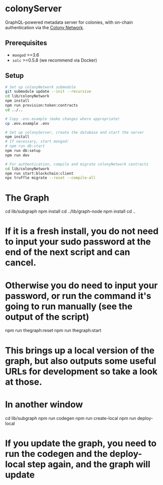 # colonyServer

GraphQL-powered metadata server for colonies, with on-chain authentication via the [Colony Network](https://github.com/JoinColony/colonyNetwork).


## Prerequisites

* `mongod` >=3.6
* `solc` >=0.5.8  (we recommend via Docker)


## Setup

```bash
# Set up colonyNetwork submodule
git submodule update --init --recursive
cd lib/colonyNetwork
npm install
npm run provision:token:contracts
cd ../..

# Copy .env.example (make changes where appropriate)
cp .env.example .env

# Set up colonyServer, create the database and start the server
npm install
# If necessary, start mongod:
# npm run db:start
npm run db:setup
npm run dev

# For authentication, compile and migrate colonyNetwork contracts
cd lib/colonyNetwork
npm run start:blockchain:client
npx truffle migrate --reset --compile-all
```

# The Graph
cd lib/subgraph
npm install
cd ../lib/graph-node
npm install
cd ..
# If it is a fresh install, you do not need to input your sudo password at the end of the next script and can cancel.
# Otherwise you do need to input your password, or run the command it's going to run manually (see the output of the script)
npm run thegraph:reset
npm run thegraph:start
# This brings up a local version of the graph, but also outputs some useful URLs for development so take a look at those.
# In another window
cd lib/subgraph
npm run codegen
npm run create-local
npm run deploy-local
# If you update the graph, you need to run the codegen and the deploy-local step again, and the graph will update